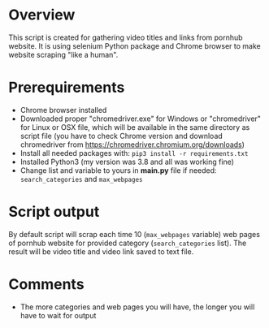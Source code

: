 # Overview
This script is created for gathering video titles and links from pornhub website. It is using selenium Python package and Chrome browser to make website scraping "like a human".

# Prerequirements
* Chrome browser installed
* Downloaded proper "chromedriver.exe" for Windows or "chromedriver" for Linux or OSX file, which will be available in the same directory as script file (you have to check Chrome version and download chromedriver from https://chromedriver.chromium.org/downloads)
* Install all needed packages with: ```pip3 install -r requirements.txt```
* Installed Python3 (my version was 3.8 and all was working fine)
* Change list and variable to yours in **main.py** file if needed: ```search_categories``` and ```max_webpages```

# Script output
By default script will scrap each time 10 (```max_webpages``` variable) web pages of pornhub website for provided category (```search_categories``` list). The result will be video title and video link saved to text file.

# Comments
* The more categories and web pages you will have, the longer you will have to wait for output
